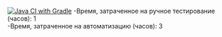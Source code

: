 [![Java CI with Gradle](https://github.com/Iulia1488/patterns2/actions/workflows/gradle.yml/badge.svg)](https://github.com/Iulia1488/patterns2/actions/workflows/gradle.yml)
-Время, затраченное на ручное тестирование (часов): 1 <br />-Время, затраченное на автоматизацию (часов): 3